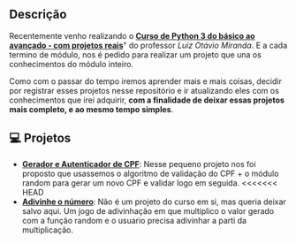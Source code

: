 ## Descrição

Recentemente venho realizando o [**Curso de Python 3 do básico ao avançado - com projetos reais**](https://www.udemy.com/course/python-3-do-zero-ao-avancado/?couponCode=KEEPLEARNING)" do professor *Luiz Otávio Miranda*. E a cada termino de módulo, nos é pedido para realizar um projeto que una os conhecimentos do módulo inteiro.

Como com o passar do tempo iremos aprender mais e mais coisas, decidir por registrar esses projetos nesse repositório e ir atualizando eles com os conhecimentos que irei adquirir, **com a finalidade de deixar essas projetos mais completo, e ao mesmo tempo simples**.


## 💻 Projetos 

- [**Gerador e Autenticador de CPF**](https://github.com/TaeRocha/curso-python-udemy/blob/main/gerador-autenticdor-cpf.py): Nesse pequeno projeto nos foi proposto que usassemos o algoritmo de validação do CPF + o módulo random para gerar um novo CPF e validar logo em seguida. 
<<<<<<< HEAD
- [**Adivinhe o número**](https://github.com/TaeRocha/curso-python-udemy/blob/main/jogo_adivinhacao_n.py): Não é um projeto do curso em si, mas queria deixar salvo aqui. Um jogo de adivinhação em que multiplico o valor gerado com a função random e o usuario precisa adivinhar a parti da multiplicação.


